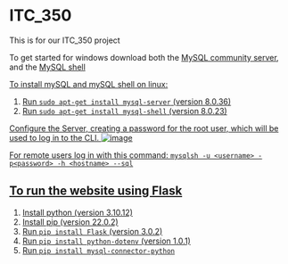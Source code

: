 # ITC_350
This is for our ITC_350 project


To get started for windows download both the <a href="https://dev.mysql.com/downloads/mysql/">MySQL community server</a>, and the <a href="https://dev.mysql.com/downloads/shell/">MySQL shell

To install mySQL and mySQL shell on linux:
1. Run ```sudo apt-get install mysql-server``` (version 8.0.36)
2. Run ```sudo apt-get install mysql-shell``` (version 8.0.23)

Configure the Server, creating a password for the root user, which will be used to log in to the CLI.
![image](https://github.com/davisholdstock/ITC_350/assets/112412321/a6355fbb-580f-4cf3-9adf-7c9aa87edc68)

For remote users log in with this command: ```mysqlsh -u <username> -p<password> -h <hostname> --sql```

## To run the website using Flask
1. Install python (version 3.10.12)
2. Install pip (version 22.0.2)
3. Run ```pip install Flask``` (version 3.0.2)
4. Run ```pip install python-dotenv``` (version 1.0.1)
5. Run ```pip install mysql-connector-python```
